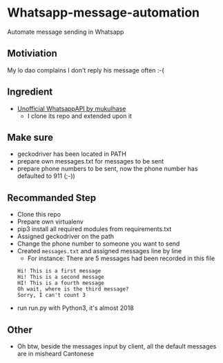 # Whatsapp-message-automation

Automate message sending in Whatsapp 

## Motiviation
My lo dao complains I don't reply his message often :-(

## Ingredient
- [Unofficial WhatsappAPI by mukulhase](https://github.com/mukulhase/WhatsAPI)
    - I clone its repo and extended upon it

## Make sure
- geckodriver has been located in PATH
- prepare own messages.txt for messages to be sent
- prepare phone numbers to be sent, now the phone number has defaulted to 911 (;-))

## Recommanded Step
- Clone this repo
- Prepare own virtualenv
- pip3 install all required modules from requirements.txt
- Assigned geckodriver on the path 
- Change the phone number to someone you want to send 
- Created `messages.txt` and assigned messages line by line
    - For instance: There are 5 messages had been recorded in this file
    ```
    Hi! This is a first message 
    Hi! This is a second message
    HI! This is a fourth message
    Oh wait, where is the third message? 
    Sorry, I can't count 3
   ```
- run run.py with Python3, it's almost 2018

## Other
- Oh btw, beside the messages input by client, all the default messages are in misheard Cantonese
